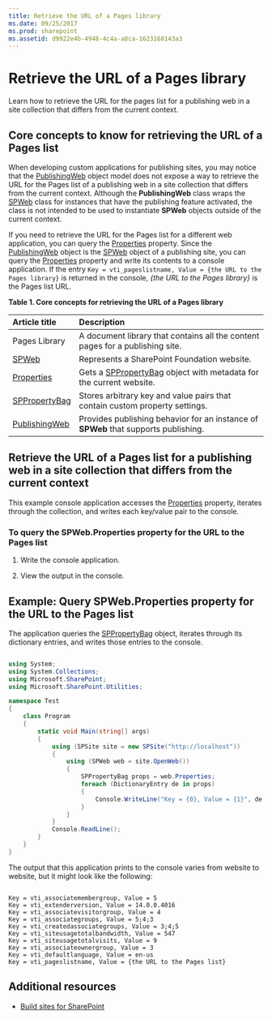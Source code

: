 ```yaml
---
title: Retrieve the URL of a Pages library
ms.date: 09/25/2017
ms.prod: sharepoint
ms.assetid: d9922e4b-4948-4c4a-a8ca-1623168143a3
---
```



# Retrieve the URL of a Pages library

Learn how to retrieve the URL for the pages list for a publishing web in a site collection that differs from the current context.

## Core concepts to know for retrieving the URL of a Pages list
<a name="SP15_Core_Concepts_URL_MP"> </a>

When developing custom applications for publishing sites, you may notice that the  [PublishingWeb](https://msdn.microsoft.com/library/Microsoft.SharePoint.Publishing.PublishingWeb.aspx) object model does not expose a way to retrieve the URL for the Pages list of a publishing web in a site collection that differs from the current context. Although the **PublishingWeb** class wraps the [SPWeb](https://msdn.microsoft.com/library/Microsoft.SharePoint.SPWeb.aspx) class for instances that have the publishing feature activated, the class is not intended to be used to instantiate **SPWeb** objects outside of the current context.
  
    
    
If you need to retrieve the URL for the Pages list for a different web application, you can query the  [Properties](https://msdn.microsoft.com/library/Microsoft.SharePoint.SPWeb.Properties.aspx) property. Since the [PublishingWeb](https://msdn.microsoft.com/library/Microsoft.SharePoint.Publishing.PublishingWeb.aspx) object is the [SPWeb](https://msdn.microsoft.com/library/Microsoft.SharePoint.SPWeb.aspx) object of a publishing site, you can query the [Properties](https://msdn.microsoft.com/library/Microsoft.SharePoint.SPWeb.Properties.aspx) property and write its contents to a console application. If the entry `Key = vti_pageslistname, Value = {the URL to the Pages library}` is returned in the console, *{the URL to the Pages library}*  is the Pages list URL.
  
    
    

**Table 1. Core concepts for retrieving the URL of a Pages library**


|**Article title**|**Description**|
|:-----|:-----|
|Pages Library  <br/> |A document library that contains all the content pages for a publishing site.  <br/> |
| [SPWeb](https://msdn.microsoft.com/library/Microsoft.SharePoint.SPWeb.aspx) <br/> |Represents a SharePoint Foundation website.  <br/> |
| [Properties](https://msdn.microsoft.com/library/Microsoft.SharePoint.SPWeb.Properties.aspx) <br/> |Gets a  [SPPropertyBag](https://msdn.microsoft.com/library/Microsoft.SharePoint.Utilities.SPPropertyBag.aspx) object with metadata for the current website. <br/> |
| [SPPropertyBag](https://msdn.microsoft.com/library/Microsoft.SharePoint.Utilities.SPPropertyBag.aspx) <br/> |Stores arbitrary key and value pairs that contain custom property settings.  <br/> |
| [PublishingWeb](https://msdn.microsoft.com/library/Microsoft.SharePoint.Publishing.PublishingWeb.aspx) <br/> |Provides publishing behavior for an instance of **SPWeb** that supports publishing. <br/> |
   

## Retrieve the URL of a Pages list for a publishing web in a site collection that differs from the current context
<a name="SP15_Code_URL_Pages_List"> </a>

This example console application accesses the  [Properties](https://msdn.microsoft.com/library/Microsoft.SharePoint.SPWeb.Properties.aspx) property, iterates through the collection, and writes each key/value pair to the console.
  
    
    

### To query the SPWeb.Properties property for the URL to the Pages list


1. Write the console application.
    
  
2. View the output in the console.
    
  

## Example: Query SPWeb.Properties property for the URL to the Pages list
<a name="SP15_Example_SPWeb_Properties"> </a>

The application queries the  [SPPropertyBag](https://msdn.microsoft.com/library/Microsoft.SharePoint.Utilities.SPPropertyBag.aspx) object, iterates through its dictionary entries, and writes those entries to the console.
  
    
    

```cs

using System;
using System.Collections;
using Microsoft.SharePoint;
using Microsoft.SharePoint.Utilities;

namespace Test
{
    class Program
    {
        static void Main(string[] args)
        {
            using (SPSite site = new SPSite("http://localhost"))
            {
                using (SPWeb web = site.OpenWeb())
                {
                    SPPropertyBag props = web.Properties;
                    foreach (DictionaryEntry de in props)
                    {
                        Console.WriteLine("Key = {0}, Value = {1}", de.Key, de.Value);
                    }
                }
            }
            Console.ReadLine();
        }
    }
}

```

The output that this application prints to the console varies from website to website, but it might look like the following:
  
    
    



```

Key = vti_associatemembergroup, Value = 5
Key = vti_extenderversion, Value = 14.0.0.4016
Key = vti_associatevisitorgroup, Value = 4
Key = vti_associategroups, Value = 5;4;3
Key = vti_createdassociategroups, Value = 3;4;5
Key = vti_siteusagetotalbandwidth, Value = 547
Key = vti_siteusagetotalvisits, Value = 9
Key = vti_associateownergroup, Value = 3
Key = vti_defaultlanguage, Value = en-us
Key = vti_pageslistname, Value = {the URL to the Pages list}
```


## Additional resources
<a name="bk_addresources"> </a>


-  [Build sites for SharePoint](build-sites-for-sharepoint.md)
    
  

